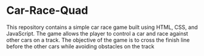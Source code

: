 # Car-Race-Quad
This repository contains a simple car race game built using HTML, CSS, and JavaScript. The game allows the player to control a car and race against other cars on a track. The objective of the game is to cross the finish line before the other cars while avoiding obstacles on the track
